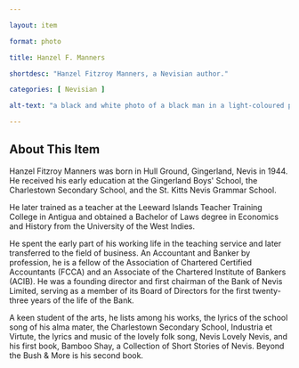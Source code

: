 ```yaml
--- 

layout: item

format: photo 

title: Hanzel F. Manners 

shortdesc: "Hanzel Fitzroy Manners, a Nevisian author."

categories: [ Nevisian ] 

alt-text: "a black and white photo of a black man in a light-coloured polo shirt"

--- 
```


## About This Item 

Hanzel Fitzroy Manners was born in Hull Ground, Gingerland, Nevis in 1944. He received his early education at the Gingerland Boys' School, the Charlestown Secondary School, and the St. Kitts Nevis Grammar School. 

He later trained as a teacher at the Leeward Islands Teacher Training College in Antigua and obtained a Bachelor of Laws degree in Economics and History from the University of the West Indies. 

He spent the early part of his working life in the teaching service and later transferred to the field of business. An Accountant and Banker by profession, he is a fellow of the Association of Chartered Certified Accountants (FCCA) and an Associate of the Chartered Institute of Bankers (ACIB). He was a founding director and first chairman of the Bank of Nevis Limited, serving as a member of its Board of Directors for the first twenty-three years of the life of the Bank. 

A keen student of the arts, he lists among his works, the lyrics of the school song of his alma mater, the Charlestown Secondary School, Industria et Virtute, the lyrics and music of the lovely folk song, Nevis Lovely Nevis, and his first book, Bamboo Shay, a Collection of Short Stories of Nevis. Beyond the Bush & More is his second book.

